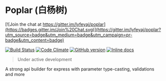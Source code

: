 Poplar (白杨树)
==============

[![Join the chat at https://gitter.im/lyfeyaj/poplar](https://badges.gitter.im/Join%20Chat.svg)](https://gitter.im/lyfeyaj/poplar?utm_source=badge&utm_medium=badge&utm_campaign=pr-badge&utm_content=badge)

[![Build Status](https://travis-ci.org/lyfeyaj/poplar.svg?branch=master)](https://travis-ci.org/lyfeyaj/poplar)
[![Code Climate](https://codeclimate.com/github/lyfeyaj/poplar/badges/gpa.svg)](https://codeclimate.com/github/lyfeyaj/poplar)
[![GitHub version](https://badge.fury.io/gh/lyfeyaj%2Fpoplar.svg)](http://badge.fury.io/gh/lyfeyaj%2Fpoplar)
[![Inline docs](http://inch-ci.org/github/lyfeyaj/poplar.svg?branch=master)](http://inch-ci.org/github/lyfeyaj/poplar)

> Under active development

A strong api builder for express with parameter type-casting, validations and more
